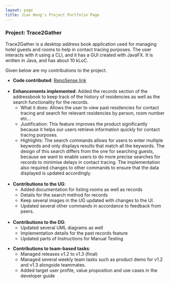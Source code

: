 ```yaml
---
layout: page
title: Jian Hong's Project Portfolio Page
---
```


### Project: Trace2Gather

Trace2Gather is a desktop address book application used for managing hotel guests and rooms to help in contact tracing purposes. The user interacts with it using a CLI, and it has a GUI created with JavaFX. It is written in Java, and has about 10 kLoC.

Given below are my contributions to the project.

* **Code contributed**: [RepoSense link](https://nus-cs2103-ay2122s1.github.io/tp-dashboard/?search=jianh0ng&sort=groupTitle&sortWithin=title&since=2021-09-17&timeframe=commit&mergegroup=&groupSelect=groupByAuthors&breakdown=false&tabOpen=true&tabType=authorship&tabAuthor=jianh0ng&tabRepo=AY2122S1-CS2103T-T13-3%2Ftp%5Bmaster%5D&authorshipIsMergeGroup=false&authorshipFileTypes=docs~functional-code~test-code~other&authorshipIsBinaryFileTypeChecked=false) <br><br>
* **Enhancements implemented**: Added the records section of the addressbook to keep track of the history of residencies as well as the search functionality for the records.
    * What it does: Allows the user to view past residencies for contact tracing and search for relevant residencies by person, room number etc...
    * Justification: This feature improves the product significantly because it helps our users retrieve information quickly for contact tracing purposes.
    * Highlights: The search commands allows for users to enter multiple keywords and only displays results that match all the keywords. The design of this search differs from the one for searching guests, because we want to enable users to do more precise searches for records to minimise delays in contact tracing. The implementation also required changes to other commands to ensure that the data displayed is updated accordingly. <br><br>
* **Contributions to the UG**: 
    * Added documentation for listing rooms as well as records 
    * Details for the search method for records 
    * Keep several images in the UG updated with changes to the UI.
    * Updated several other commands in accordance to feedback from peers. <br><br>
* **Contributions to the DG**: 
    * Updated several UML diagrams as well
    * Implementation details for the past records feature
    * Updated parts of Instructions for Manual Testing

<div style="page-break-after: always;"></div>
    
* **Contributions to team-based tasks**:
    * Managed releases v1.2 to v1.3 (final)
    * Managed several weekly team tasks such as product demo for v1.2 and v1.3 alongside teammates.
    * Added target user profile, value proposition and use cases in the developer guide
